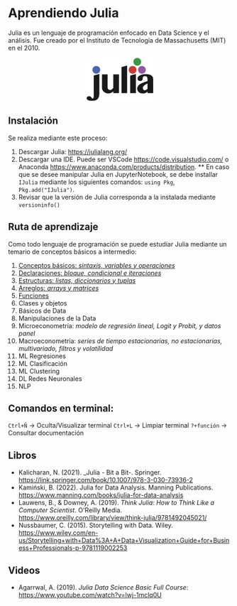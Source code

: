 # Aprendiendo Julia
Julia es un lenguaje de programación enfocado en Data Science y el análisis.
Fue creado por el Instituto de Tecnología de Massachusetts (MIT) en el 2010.

<p align="center">
  <img src="figures/julia_logo.png" width="150">
</p>

## Instalación
Se realiza mediante este proceso:
1. Descargar Julia: https://julialang.org/
2. Descargar una IDE. Puede ser VSCode https://code.visualstudio.com/ o Anaconda https://www.anaconda.com/products/distribution.
  ** En caso que se desee manipular Julia en JupyterNotebook, se debe installar `IJulia` mediante los siguientes comandos: `using Pkg`, `Pkg.add("IJulia")`.
3. Revisar que la versión de Julia corresponda a la instalada mediante `versioninfo()`

## Ruta de aprendizaje
Como todo lenguaje de programación se puede estudiar Julia mediante un temario de conceptos básicos a intermedio:
1. [Conceptos básicos: _sintaxis, variables y operaciones_](https://github.com/mauricioalvaradoo/julia/blob/main/01%20Basicos.jl)
2. [Declaraciones: _bloque, condicional e iteraciones_](https://github.com/mauricioalvaradoo/julia/blob/main/02%20Declaraciones.jl)
3. [Estructuras: _listas, diccionarios y tuplas_](https://github.com/mauricioalvaradoo/julia/blob/main/03%20Estructuras.jl)
4. [Arreglos: _arrays y matrices_](https://github.com/mauricioalvaradoo/julia/blob/main/04%20Arreglos.jl)
5. [Funciones](https://github.com/mauricioalvaradoo/julia/blob/main/05%20Funciones.jl)
6. Clases y objetos
7. Básicos de Data
8. Manipulaciones de la Data
9. Microeconometría: _modelo de regresión lineal, Logit y Probit, y datos panel_ 
10. Macroeconometría: _series de tiempo estacionarias, no estacionarias, multivariado, filtros y volatilidad_
11. ML Regresiones
12. ML Clasificación
13. ML Clustering
14. DL Redes Neuronales
15. NLP

## Comandos en terminal:
`Ctrl+Ñ` -> Oculta/Visualizar terminal
`Ctrl+L` -> Limpiar terminal
`?+función` -> Consultar documentación

## Libros 
* Kalicharan, N. (2021). _Julia - Bit a Bit-. Springer. https://link.springer.com/book/10.1007/978-3-030-73936-2
* Kamiński, B. (2022). Julia for Data Analysis. Manning Publications. https://www.manning.com/books/julia-for-data-analysis
* Lauwens, B., & Downey, A. (2019). _Think Julia: How to Think Like a Computer Scientist_. O'Reilly Media. https://www.oreilly.com/library/view/think-julia/9781492045021/
* Nussbaumer, C. (2015). Storytelling with Data. Wiley. https://www.wiley.com/en-us/Storytelling+with+Data%3A+A+Data+Visualization+Guide+for+Business+Professionals-p-9781119002253

## Videos
* Agarrwal, A. (2019). _Julia Data Science Basic Full Course_: https://www.youtube.com/watch?v=lwj-1mclq0U
